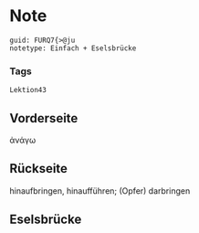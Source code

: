 # Note
```
guid: FURQ7{>@ju
notetype: Einfach + Eselsbrücke
```

### Tags
```
Lektion43
```

## Vorderseite
ἀνάγω

## Rückseite
hinaufbringen, hinaufführen; 
(Opfer) darbringen

## Eselsbrücke

